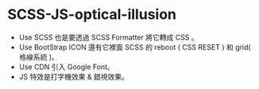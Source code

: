 # SCSS-JS-optical-illusion
* Use SCSS 也是要透過 SCSS Formatter 將它轉成 CSS 。
* Use BootStrap ICON 還有它裡面 SCSS 的 reboot ( CSS RESET ) 和 grid( 格線系統 )。
* Use CDN 引入 Google Font。
* JS 特效是打字機效果 & 錯視效果。
